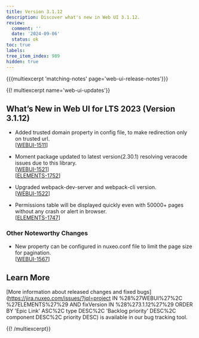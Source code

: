 ```yaml
---
title: Version 3.1.12
description: Discover what's new in Web UI 3.1.12.
review:
  comment: ''
  date: '2024-09-06'
  status: ok
toc: true
labels:
tree_item_index: 989
hidden: true
---
```


{{{multiexcerpt 'matching-notes' page='web-ui-release-notes'}}}

{{! multiexcerpt name='web-ui-updates'}}

## What’s New in Web UI for LTS 2023 (Version 3.1.12)

- Added trusted domain property in config file, to make redirection only on trusted url.<br/>[[WEBUI-1511](https://jira.nuxeo.com/browse/WEBUI-1511)]

- Moment package updated to latest version(2.30.1) resolving veracode issues due to this library.<br/>[[WEBUI-1521](https://jira.nuxeo.com/browse/WEBUI-1521)]<br/>[[ELEMENTS-1752](https://jira.nuxeo.com/browse/ELEMENTS-1752)]

- Upgraded webpack-dev-server and webpack-cli version.<br/>[[WEBUI-1522](https://jira.nuxeo.com/browse/WEBUI-1522)]

- Permissions table will be displayed quickly even with 50000+ pages without any crash or alert in browser.<br/>[[ELEMENTS-1747](https://jira.nuxeo.com/browse/ELEMENTS-1747)]


### Other Noteworthy Changes

- New property can be configured in nuxeo.conf file to limit the page size for pagination.<br/>[[WEBUI-1567](https://jira.nuxeo.com/browse/WEBUI-1567)]

## Learn More

[More information about released changes and fixed bugs](https://jira.nuxeo.com/issues/?jql=project IN %28%27WEBUI%27%2C %27ELEMENTS%27%29 AND fixVersion IN %28%273.1.12%27%29 ORDER BY 'Epic Link' ASC%2C type DESC%2C 'Backlog priority' DESC%2C component DESC%2C priority DESC) is available in our bug tracking tool.

{{! /multiexcerpt}}
